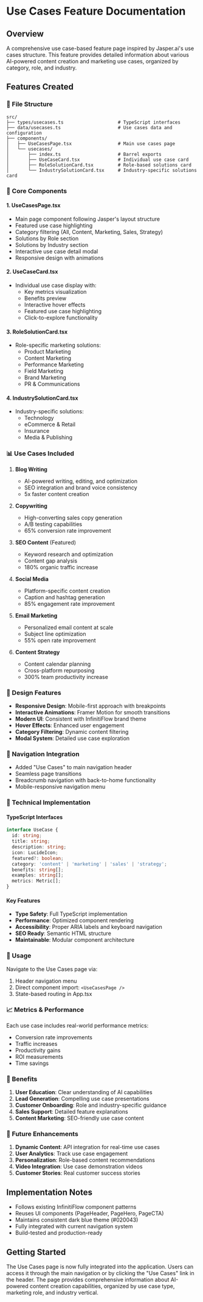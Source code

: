 # Use Cases Feature Documentation

## Overview

A comprehensive use case-based feature page inspired by Jasper.ai's use cases structure. This feature provides detailed information about various AI-powered content creation and marketing use cases, organized by category, role, and industry.

## Features Created

### 📁 File Structure
```
src/
├── types/usecases.ts                    # TypeScript interfaces
├── data/usecases.ts                     # Use cases data and configuration
├── components/
│   ├── UseCasesPage.tsx                 # Main use cases page
│   └── usecases/
│       ├── index.ts                     # Barrel exports
│       ├── UseCaseCard.tsx              # Individual use case card
│       ├── RoleSolutionCard.tsx         # Role-based solutions card
│       └── IndustrySolutionCard.tsx     # Industry-specific solutions card
```

### 🎯 Core Components

#### 1. **UseCasesPage.tsx**
- Main page component following Jasper's layout structure
- Featured use case highlighting
- Category filtering (All, Content, Marketing, Sales, Strategy)
- Solutions by Role section
- Solutions by Industry section
- Interactive use case detail modal
- Responsive design with animations

#### 2. **UseCaseCard.tsx**
- Individual use case display with:
  - Key metrics visualization
  - Benefits preview
  - Interactive hover effects
  - Featured use case highlighting
  - Click-to-explore functionality

#### 3. **RoleSolutionCard.tsx**
- Role-specific marketing solutions:
  - Product Marketing
  - Content Marketing
  - Performance Marketing
  - Field Marketing
  - Brand Marketing
  - PR & Communications

#### 4. **IndustrySolutionCard.tsx**
- Industry-specific solutions:
  - Technology
  - eCommerce & Retail
  - Insurance
  - Media & Publishing

### 📊 Use Cases Included

1. **Blog Writing**
   - AI-powered writing, editing, and optimization
   - SEO integration and brand voice consistency
   - 5x faster content creation

2. **Copywriting** 
   - High-converting sales copy generation
   - A/B testing capabilities
   - 65% conversion rate improvement

3. **SEO Content** (Featured)
   - Keyword research and optimization
   - Content gap analysis
   - 180% organic traffic increase

4. **Social Media**
   - Platform-specific content creation
   - Caption and hashtag generation
   - 85% engagement rate improvement

5. **Email Marketing**
   - Personalized email content at scale
   - Subject line optimization
   - 55% open rate improvement

6. **Content Strategy**
   - Content calendar planning
   - Cross-platform repurposing
   - 300% team productivity increase

### 🎨 Design Features

- **Responsive Design**: Mobile-first approach with breakpoints
- **Interactive Animations**: Framer Motion for smooth transitions
- **Modern UI**: Consistent with InfinitiFlow brand theme
- **Hover Effects**: Enhanced user engagement
- **Category Filtering**: Dynamic content filtering
- **Modal System**: Detailed use case exploration

### 📱 Navigation Integration

- Added "Use Cases" to main navigation header
- Seamless page transitions
- Breadcrumb navigation with back-to-home functionality
- Mobile-responsive navigation menu

### 🔧 Technical Implementation

#### TypeScript Interfaces
```typescript
interface UseCase {
  id: string;
  title: string;
  description: string;
  icon: LucideIcon;
  featured?: boolean;
  category: 'content' | 'marketing' | 'sales' | 'strategy';
  benefits: string[];
  examples: string[];
  metrics: Metric[];
}
```

#### Key Features
- **Type Safety**: Full TypeScript implementation
- **Performance**: Optimized component rendering
- **Accessibility**: Proper ARIA labels and keyboard navigation
- **SEO Ready**: Semantic HTML structure
- **Maintainable**: Modular component architecture

### 🚀 Usage

Navigate to the Use Cases page via:
1. Header navigation menu
2. Direct component import: `<UseCasesPage />`
3. State-based routing in App.tsx

### 📈 Metrics & Performance

Each use case includes real-world performance metrics:
- Conversion rate improvements
- Traffic increases
- Productivity gains
- ROI measurements
- Time savings

### 🎯 Benefits

1. **User Education**: Clear understanding of AI capabilities
2. **Lead Generation**: Compelling use case presentations
3. **Customer Onboarding**: Role and industry-specific guidance
4. **Sales Support**: Detailed feature explanations
5. **Content Marketing**: SEO-friendly use case content

### 🔮 Future Enhancements

1. **Dynamic Content**: API integration for real-time use cases
2. **User Analytics**: Track use case engagement
3. **Personalization**: Role-based content recommendations
4. **Video Integration**: Use case demonstration videos
5. **Customer Stories**: Real customer success stories

## Implementation Notes

- Follows existing InfinitiFlow component patterns
- Reuses UI components (PageHeader, PageHero, PageCTA)
- Maintains consistent dark blue theme (#020043)
- Fully integrated with current navigation system
- Build-tested and production-ready

## Getting Started

The Use Cases page is now fully integrated into the application. Users can access it through the main navigation or by clicking the "Use Cases" link in the header. The page provides comprehensive information about AI-powered content creation capabilities, organized by use case type, marketing role, and industry vertical. 